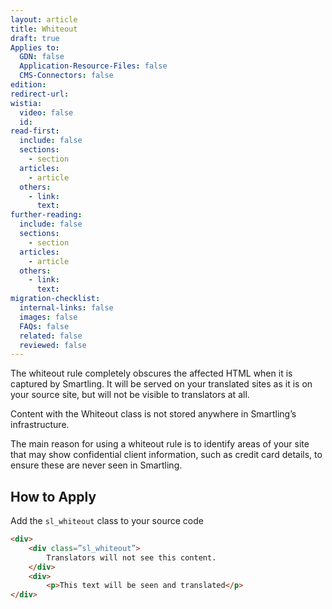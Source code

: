 ```yaml
---
layout: article
title: Whiteout
draft: true
Applies to:
  GDN: false
  Application-Resource-Files: false
  CMS-Connectors: false
edition:
redirect-url:
wistia:
  video: false
  id:
read-first:
  include: false
  sections:
    - section
  articles:
    - article
  others:
    - link:
      text:
further-reading:
  include: false
  sections:
    - section
  articles:
    - article
  others:
    - link:
      text:
migration-checklist:
  internal-links: false
  images: false
  FAQs: false
  related: false
  reviewed: false
---
```



The whiteout rule completely obscures the affected HTML when it is captured by Smartling. It will be served on your translated sites as it is on your source site, but will not be visible to translators at all.

Content with the Whiteout class is not stored anywhere in Smartling’s infrastructure.

The main reason for using a whiteout rule is to identify areas of your site that may show confidential client information, such as credit card details, to ensure these are never seen in Smartling.

## How to Apply

Add the `sl_whiteout` class to your source code

~~~html
<div>
	<div class=”sl_whiteout”>
		Translators will not see this content.
	</div>
	<div>
		<p>This text will be seen and translated</p>
</div>
~~~

</div>
